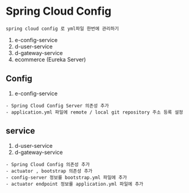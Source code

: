 # Spring Cloud Config 

``` text
spring cloud config 로 yml파일 한번에 관리하기 
```
1. e-config-service
2. d-user-service
3. d-gateway-service
4. ecommerce (Eureka Server) 

## Config

1. e-config-service

```text
- Spring Cloud Config Server 의존성 추가
- application.yml 파일에 remote / local git repository 주소 등록 설정
```


## service

1. d-user-service
2. d-gateway-service


```text
- Spring Cloud Config 의존성 추가
- actuator , bootstrap 의존성 추가
- config-server 정보를 bootstrap.yml 파일에 추가
- actuator endpoint 정보를 application.yml 파일에 추가 
```

